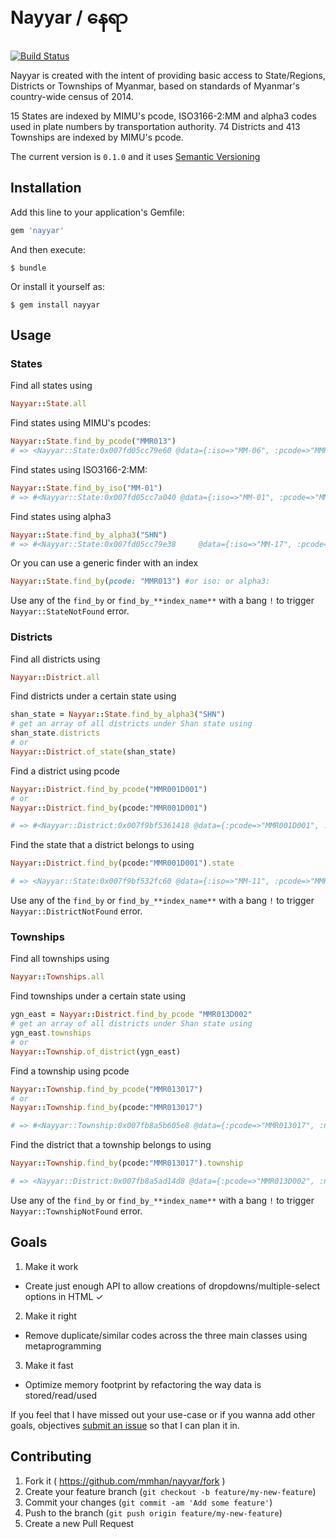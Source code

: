 # Nayyar / နေရာ
[![Build Status](https://travis-ci.org/mmhan/nayyar.png)](https://travis-ci.org/mmhan/nayyar.png)

Nayyar is created with the intent of providing basic access to State/Regions, Districts or Townships of Myanmar, based on standards of Myanmar's country-wide census of 2014.

15 States are indexed by MIMU's pcode, ISO3166-2:MM and alpha3 codes used in plate numbers by transportation authority.
74 Districts and 413 Townships are indexed by MIMU's pcode.

The current version is `0.1.0` and it uses [Semantic Versioning](http://semver.org/)

## Installation

Add this line to your application's Gemfile:

```ruby
gem 'nayyar'
```

And then execute:

    $ bundle

Or install it yourself as:

    $ gem install nayyar

## Usage

### States

Find all states using

```ruby
Nayyar::State.all
```

Find states using MIMU's pcodes:

```ruby
Nayyar::State.find_by_pcode("MMR013")
# => <Nayyar::State:0x007fd05cc79e60 @data={:iso=>"MM-06", :pcode=>"MMR013", :alpha3=>"YGN", :name=>"Yangon"}>
```

Find states using ISO3166-2:MM:

```ruby
Nayyar::State.find_by_iso("MM-01")
# => #<Nayyar::State:0x007fd05cc7a040 @data={:iso=>"MM-01", :pcode=>"MMR005", :alpha3=>"SGG", :name=>"Sagaing"}>
```


Find states using alpha3

```ruby
Nayyar::State.find_by_alpha3("SHN")
# => #<Nayyar::State:0x007fd05cc79e38     @data={:iso=>"MM-17", :pcode=>"MMR222", :alpha3=>"SHN", :name=>"Shan"}>
```

Or you can use a generic finder with an index

```ruby
Nayyar::State.find_by(pcode: "MMR013") #or iso: or alpha3:
```

Use any of the `find_by` or `find_by_**index_name**` with a bang `!` to trigger `Nayyar::StateNotFound` error.

### Districts

Find all districts using
```ruby
Nayyar::District.all
```

Find districts under a certain state using
```ruby
shan_state = Nayyar::State.find_by_alpha3("SHN")
# get an array of all districts under Shan state using
shan_state.districts
# or
Nayyar::District.of_state(shan_state)
```

Find a district using pcode
```ruby
Nayyar::District.find_by_pcode("MMR001D001")
# or
Nayyar::District.find_by(pcode:"MMR001D001")

# => #<Nayyar::District:0x007f9bf5361418 @data={:pcode=>"MMR001D001", :name=>"Myitkyina", :state=>"MMR001"}>
```

Find the state that a district belongs to using
```ruby
Nayyar::District.find_by(pcode:"MMR001D001").state

# => <Nayyar::State:0x007f9bf532fc60 @data={:iso=>"MM-11", :pcode=>"MMR001", :alpha3=>"KCN", :name=>"Kachin"}>
```

Use any of the `find_by` or `find_by_**index_name**` with a bang `!` to trigger `Nayyar::DistrictNotFound` error.

### Townships

Find all townships using
```ruby
Nayyar::Townships.all
```

Find townships under a certain state using
```ruby
ygn_east = Nayyar::District.find_by_pcode "MMR013D002"
# get an array of all districts under Shan state using
ygn_east.townships
# or
Nayyar::Township.of_district(ygn_east)
```

Find a township using pcode
```ruby
Nayyar::Township.find_by_pcode("MMR013017")
# or
Nayyar::Township.find_by(pcode:"MMR013017")

# => #<Nayyar::Township:0x007fb8a5b605e8 @data={:pcode=>"MMR013017", :name=>"Botahtaung", :district=>"MMR013D002"}>
```

Find the district that a township belongs to using
```ruby
Nayyar::Township.find_by(pcode:"MMR013017").township

# => <Nayyar::District:0x007fb8a5ad14d8 @data={:pcode=>"MMR013D002", :name=>"Yangon (East)", :state=>"MMR013"}>
```

Use any of the `find_by` or `find_by_**index_name**` with a bang `!` to trigger `Nayyar::TownshipNotFound` error.
<!--
## Development

After checking out the repo, run `bin/setup` to install dependencies. Then, run `bin/console` for an interactive prompt that will allow you to experiment.

To install this gem onto your local machine, run `bundle exec rake install`. To release a new version, update the version number in `version.rb`, and then run `bundle exec rake release` to create a git tag for the version, push git commits and tags, and push the `.gem` file to [rubygems.org](https://rubygems.org).
-->

## Goals
1. Make it work
  - Create just enough API to allow creations of dropdowns/multiple-select options in HTML ✓
2. Make it right
  - Remove duplicate/similar codes across the three main classes using metaprogramming
3. Make it fast
  - Optimize memory footprint by refactoring the way data is stored/read/used

If you feel that I have missed out your use-case or if you wanna add other goals, objectives [submit an issue](https://github.com/mmhan/nayyar/issues/new) so that I can plan it in.

## Contributing

1. Fork it ( https://github.com/mmhan/nayyar/fork )
2. Create your feature branch (`git checkout -b feature/my-new-feature`)
3. Commit your changes (`git commit -am 'Add some feature'`)
4. Push to the branch (`git push origin feature/my-new-feature`)
5. Create a new Pull Request